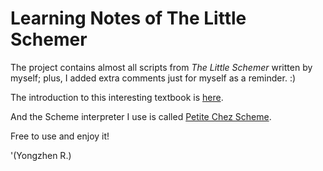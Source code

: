 # Learning Notes of The Little Schemer
The project contains almost all scripts from *The Little Schemer* written by myself; plus, I added extra comments just for myself as a reminder. :)

The introduction to this interesting textbook is [here](http://mitpress.mit.edu/books/little-schemer).

And the Scheme interpreter I use is called [Petite Chez Scheme](http://www.scheme.com/petitechezscheme.html).

Free to use and enjoy it!

'(Yongzhen R.)
